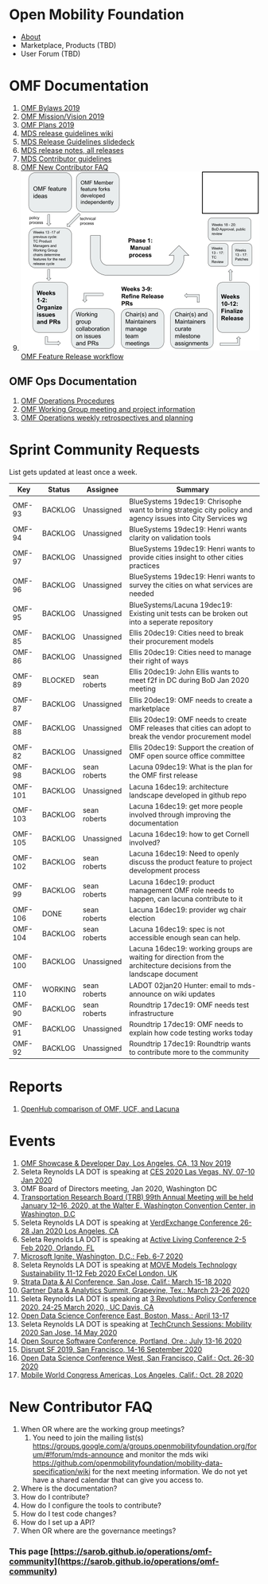 # Open Mobility Foundation
* [About](https://www.openmobilityfoundation.org/about/)
* Marketplace, Products (TBD)
* User Forum (TBD)

# OMF Documentation
1. [OMF Bylaws 2019](https://members.openmobilityfoundation.org/wp-content/uploads/2019/08/OMF-Bylaws-CURRENT-1.pdf)
1. [OMF Mission/Vision 2019](https://www.openmobilityfoundation.org/wp-content/uploads/2019/06/OpenMobilityFoundation_Principles.pdf)
1. [OMF Plans 2019](https://www.openmobilityfoundation.org/wp-content/uploads/2019/10/OMF-Transitional-Architectural-Landscape-FINAL.pdf)
1. [MDS release guidelines wiki](https://github.com/openmobilityfoundation/mobility-data-specification/blob/dev/ReleaseGuidelines.md)
1. [MDS Release Guidelines slidedeck](https://docs.google.com/presentation/d/1iw3Y6kSDnSUEUNLGlc07ARQlcunYVYCd05P2RkTTNnc/edit?usp=sharing)
1. [MDS release notes, all releases](https://github.com/openmobilityfoundation/mobility-data-specification/blob/dev/ReleaseNotes.md)
1. [MDS Contributor guidelines](https://github.com/openmobilityfoundation/mobility-data-specification/blob/dev/CONTRIBUTING.md)
1. [OMF New Contributor FAQ](#new-contributor-faq)
1. [![OMF Feature Release workflow](omf-feature-workflow.png "release workflow")OMF Feature Release workflow](https://docs.google.com/drawings/d/1QvpR7ljkw1-tZHiuqWVNJtwuwg9P2SySscgN3CHkvvo/edit?usp=sharing)

## OMF Ops Documentation
1. [OMF Operations Procedures](https://docs.google.com/document/d/1yHHTCKcXe46vF2KoYknOE0CgAPhRNNRhuned02pbPTY/edit?usp=sharing)
1. [OMF Working Group meeting and project information](https://github.com/openmobilityfoundation/mobility-data-specification/wiki/Working-Group-Operations-(wg-ops)#omf-projects-overloaded)
1. [OMF Operations weekly retrospectives and planning](https://docs.google.com/document/d/1wEj46BFxgo1HGAC0L7qd3UfNNhnDzMzJdLLR2C7Qesg/edit?usp=sharing)

# Sprint Community Requests
List gets updated at least once a week. 

<div class="datatable-begin"></div>

Key	|	Status	|	Assignee	|	Summary
---	|	---	|	---	|	---
OMF-93	|	BACKLOG	|	Unassigned	|	BlueSystems 19dec19: Chrisophe want to bring strategic city policy and agency issues into City Services wg
OMF-94	|	BACKLOG	|	Unassigned	|	BlueSystems 19dec19: Henri wants clarity on validation tools
OMF-97	|	BACKLOG	|	Unassigned	|	BlueSystems 19dec19: Henri wants to provide cities insight to other cities practices
OMF-96	|	BACKLOG	|	Unassigned	|	BlueSystems 19dec19: Henri wants to survey the cities on what services are needed
OMF-95	|	BACKLOG	|	Unassigned	|	BlueSystems/Lacuna 19dec19: Existing unit tests can be broken out into a seperate repository
OMF-85	|	BACKLOG	|	Unassigned	|	Ellis 20dec19: Cities need to break their procurement models
OMF-86	|	BACKLOG	|	Unassigned	|	Ellis 20dec19: Cities need to manage their right of ways
OMF-89	|	BLOCKED	|	sean roberts	|	Ellis 20dec19: John Ellis wants to meet f2f in DC during BoD Jan 2020 meeting
OMF-87	|	BACKLOG	|	Unassigned	|	Ellis 20dec19: OMF needs to create a marketplace
OMF-88	|	BACKLOG	|	Unassigned	|	Ellis 20dec19: OMF needs to create OMF releases that cities can adopt to break the vendor procurement model
OMF-82	|	BACKLOG	|	Unassigned	|	Ellis 20dec19: Support the creation of OMF open source office committee
OMF-98	|	BACKLOG	|	sean roberts	|	Lacuna 09dec19: What is the plan for the OMF first release
OMF-101	|	BACKLOG	|	Unassigned	|	Lacuna 16dec19: architecture landscape developed in github repo
OMF-103	|	BACKLOG	|	sean roberts	|	Lacuna 16dec19: get more people involved through improving the documentation
OMF-105	|	BACKLOG	|	Unassigned	|	Lacuna 16dec19: how to get Cornell involved?
OMF-102	|	BACKLOG	|	sean roberts	|	Lacuna 16dec19: Need to openly discuss the product feature to project development process
OMF-99	|	BACKLOG	|	sean roberts	|	Lacuna 16dec19: product management OMF role needs to happen, can lacuna contribute to it
OMF-106	|	DONE	|	sean roberts	|	Lacuna 16dec19: provider wg chair election
OMF-104	|	BACKLOG	|	sean roberts	|	Lacuna 16dec19: spec is not accessible enough sean can help.
OMF-100	|	BACKLOG	|	Unassigned	|	Lacuna 16dec19: working groups are waiting for direction from the architecture decisions from the landscape document
OMF-110	|	WORKING	|	sean roberts	|	LADOT 02jan20 Hunter: email to mds-announce on wiki updates
OMF-90	|	BACKLOG	|	sean roberts	|	Roundtrip 17dec19: OMF needs test infrastructure
OMF-91	|	BACKLOG	|	Unassigned	|	Roundtrip 17dec19: OMF needs to explain how code testing works today
OMF-92	|	BACKLOG	|	Unassigned	|	Roundtrip 17dec19: Roundtrip wants to contribute more to the community

<div class="datatable-end"></div>

# Reports
1. [OpenHub comparison of OMF, UCF, and Lacuna](https://www.openhub.net/p/_compare?project_0=Open+Mobility+Foundation&project_1=kepler.gl&project_2=Lacuna-tech)

# Events
1. [OMF Showcase & Developer Day, Los Angeles, CA, 13 Nov 2019](https://www.eventbrite.com/e/omf-showcase-developer-day-tickets-76854980315#)
1. Seleta Reynolds LA DOT is speaking at [CES 2020 Las Vegas, NV, 07-10 Jan 2020](https://www.ces.tech/conference/speaker-directory/882559.aspx)
1. OMF Board of Directors meeting, Jan 2020, Washington DC
1. [Transportation Research Board (TRB) 99th Annual Meeting will be held January 12–16, 2020, at the Walter E. Washington Convention Center, in Washington, D.C](http://www.trb.org/AnnualMeeting/AnnualMeeting.aspx)
1. Seleta Reynolds LA DOT is speaking at [VerdExchange Conference 26-28 Jan 2020 Los Angeles, CA](https://www.verdexchange.org/)
1. Seleta Reynolds LA DOT is speaking at [Active Living Conference 2-5 Feb 2020, Orlando, FL](http://www.alr-conference.com/)
1. [Microsoft Ignite, Washington, D.C.: Feb. 6-7 2020](https://www.microsoft.com/en-us/ignite-the-tour/washington-dc)
1. Seleta Reynolds LA DOT is speaking at [MOVE Models Technology Sustainability 11-12 Feb 2020 ExCel London, UK](https://www.terrapinn.com/exhibition/move/index.stm)
1. [Strata Data & AI Conference, San Jose, Calif.: March 15-18 2020](https://conferences.oreilly.com/strata-data-ai/stai-ca)
1. [Gartner Data & Analytics Summit, Grapevine, Tex.: March 23-26 2020](https://www.gartner.com/en/conferences/na/data-analytics-us)
1. Seleta Reynolds LA DOT is speaking at [3 Revolutions Policy Conference 2020, 24-25 March 2020,, UC Davis, CA](https://3rev.ucdavis.edu/events/3-revolutions-policy-conference-2020)
1. [Open Data Science Conference East, Boston, Mass.: April 13-17 ](https://odsc.com/boston/)
1. Seleta Reynolds LA DOT is speaking at [TechCrunch Sessions: Mobility 2020 San Jose, 14 May 2020](https://techcrunch.com/events/tc-sessions-mobility-2020/)
1. [Open Source Software Conference, Portland, Ore.: July 13-16 2020](https://conferences.oreilly.com/oscon/oscon-or)
1. [Disrupt SF 2019, San Francisco, 14-16 September 2020](https://techcrunch.com/events/disrupt-sf-2020/)
1. [Open Data Science Conference West, San Francisco, Calif.: Oct. 26-30 2020](https://odsc.com/california/)
1. [Mobile World Congress Americas, Los Angeles, Calif.: Oct. 28 2020](https://www.mwclosangeles.com/)

# New Contributor FAQ
1. When OR where are the working group meetings? 
    1. You need to join the mailing list(s) https://groups.google.com/a/groups.openmobilityfoundation.org/forum/#!forum/mds-announce and monitor the mds wiki https://github.com/openmobilityfoundation/mobility-data-specification/wiki for the next meeting information. We do not yet have a shared calendar that can give you access to. 
1. Where is the documentation?
1. How do I contribute?
1. How do I configure the tools to contribute?
1. How do I test code changes?
1. How do I set up a API?
1. When OR where are the governance meetings?

### This page [https://sarob.github.io/operations/omf-community](https://sarob.github.io/operations/omf-community)
